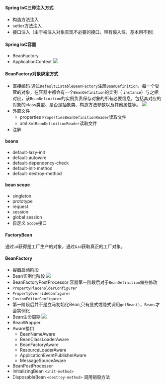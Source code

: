 #### Spring IoC三种注入方式
- 构造方法注入
- setter方法注入
- 接口注入（由于被注入对象实现不必要的接口，带有侵入性，基本用不到）

#### Spring IoC容器
- BeanFactory
- ApplicationContext
![](https://i.imgur.com/gmuqPOP.png)

#### BeanFactory对象绑定方式
- 直接编码
  通过`DefaultListableBeanFactory`注册`BeanDefinition`，每一个受管的对象，在容器中都会有一个`BeanDefinition`的实例（ `instance`）与之相对应，该`BeanDefinition`的实例负责保存对象的所有必要信息，包括其对应的对象的class类型、是否是抽象类、构造方法参数以及其他属性等。
![](https://i.imgur.com/D6N0p0k.png)
- 外部文件
  - properties
  `PropertiesBeanDefinitionReader`读取文件
  - xml
  `XmlBeanDefinitionReader`读取文件
- 注解

#### beans
- default-lazy-init
- default-autowire
- default-dependency-check
- default-init-method
- default-destroy-method

#### bean scope
- singleton
- prototype
- request
- session
- global session
- 自定义 `Scope`接口

#### FactoryBean
通过`id`获得是工厂生产的对象，通过`&id`获取真正的工厂对象。

#### BeanFactory
- 容器启动阶段
- Bean实例化阶段
![](http://7xpuj1.com1.z0.glb.clouddn.com/QQ%E6%88%AA%E5%9B%BE20170513112138.png)
- BeanFactoryPostProcessor
 容器第一阶段后对于`BeanDefinition`做些修改
 - `PropertyPlaceholderConfigurer`
 - `PropertyOverrideConfigurer`
 - `CustomEditorConfigurer`
- 第一阶段后并不是立马初始化Bean,只有显式或隐式调用`getBean()`，`Beans`才会实例化
- Bean生命周期
![](https://pic1.zhimg.com/80/v2-baaf7d50702f6d0935820b9415ff364c_hd.jpg)
- BeanWrapper
- Aware接口
  - BeanNameAware
  - BeanClassLoaderAware
  - BeanFactoryAware
  - ResourceLoaderAware
  - ApplicationEventPublisherAware
  - MessageSourceAware
- BeanPostProcessor
- InitializingBean `<init-method>`
- DisposableBean `<destroy-method>`
  调用销毁方法